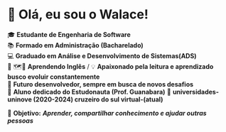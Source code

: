 # 👋 Olá, eu sou o Walace!  

🎓 **Estudante de Engenharia de Software**  
📚 **Formado em Administração  (Bacharelado)**  
💻 **Graduado em Análise e Desenvolvimento de Sistemas(ADS)**  
📕 🗺️💬 **Aprendendo Inglês** /
💡  **Apaixonado pela leitura e aprendizado busco evoluir constantemente**  
🚀 **Futuro desenvolvedor, sempre em busca de novos desafios**  
📖 **Aluno dedicado do Estudonauta (Prof. Guanabara)** 
🏢 **universidades- uninove (2020-2024) cruzeiro do sul virtual-(atual)**

🤝 **Objetivo:** _**Aprender, compartilhar conhecimento e ajudar outras pessoas**_ 
